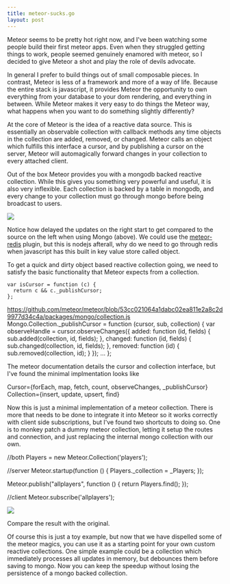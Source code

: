 ```yaml
---
title: meteor-sucks.go
layout: post
---
```


Meteor seems to be pretty hot right now, and I've been watching some people build their first meteor apps. Even when they struggled getting things to work, people seemed genuinely enamored with meteor, so I decided to give Meteor a shot and play the role of devils advocate.

In general I prefer to build things out of small composable pieces. In contrast, Meteor is less of a framework and more of a way of life. Because the entire stack is javascript, it provides Meteor the opportunity to own everything from your database to your dom rendering, and everything in between. While Meteor makes it very easy to do things the Meteor way, what happens when you want to do something slightly differently?

At the core of Meteor is the idea of a reactive data source. This is essentially an observable collection with callback methods any time objects in the collection are added, removed, or changed. Meteor calls an object which fulfills this interface a cursor, and by publishing a cursor on the server, Meteor will automagically forward changes in your collection to every attached client.

Out of the box Meteor provides you with a mongodb backed reactive collection. While this gives you something very powerful and useful, it is also very inflexible. Each collection is backed by a table in mongodb, and every change to your collection must go through mongo before being broadcast to users.

<img class="centered" src="{{site.baseurl}}/static/mongo2.gif">

Notice how delayed the updates on the right start to get compared to the source on the left when using Mongo (above). We could use the <a href="http://devblog.me/meteor-redis.html">meteor-redis</a> plugin, but this is nodejs afterall, why do we need to go through redis when javascript has this built in key value store called object.

To get a quick and dirty object based reactive collection going, we need to satisfy the basic functionality that Meteor expects from a collection.


    var isCursor = function (c) {
      return c && c._publishCursor;
    };



  https://github.com/meteor/meteor/blob/53cc021064a1dabc02ea811e2a8c2d9977d34c4a/packages/mongo/collection.js
  Mongo.Collection._publishCursor = function (cursor, sub, collection) {
    var observeHandle = cursor.observeChanges({
      added: function (id, fields) {
        sub.added(collection, id, fields);
      },
      changed: function (id, fields) {
        sub.changed(collection, id, fields);
      },
      removed: function (id) {
        sub.removed(collection, id);
      }
    });
  ...
  };


The meteor documentation details the cursor and collection interface, but I've found the minimal implmentation looks like


  Cursor={forEach, map, fetch, count, observeChanges, _publishCursor}
  Collection={insert, update, upsert, find}


Now this is just a minimal implementation of a meteor collection. There is more that needs to be done to integrate it into Meteor so it works correctly with client side subscriptions, but I've found two shortcuts to doing so. One is to monkey patch a dummy meteor collection, letting it setup the routes and connection, and just replacing the internal mongo collection with our own.


  //both
  Players = new Meteor.Collection('players');

  //server
  Meteor.startup(function () {
    Players._collection = _Players;
  });

  Meteor.publish("allplayers", function () {
    return Players.find();
  });

  //client
  Meteor.subscribe('allplayers');


<img class="centered" src="{{site.baseurl}}/static/array2.gif">

Compare the result with the original.

Of course this is just a toy example, but now that we have dispelled some of the meteor magics, you can use it as a starting point for your own custom reactive collections. One simple example could be a collection which immediately processes all updates in memory, but debounces them before saving to mongo. Now you can keep the speedup without losing the  persistence of a mongo backed collection.
